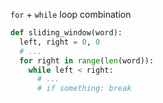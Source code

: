 `for` + `while` loop combination
```python
def sliding_window(word):
  left, right = 0, 0
  # ...
  for right in range(len(word)):
    while left < right:
      # ...
      # if something: break
```